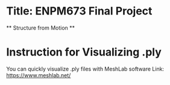 # Title: ENPM673 Final Project
** Structure from Motion **

# Instruction for Visualizing .ply
You can quickly visualize .ply files with MeshLab software
Link: https://www.meshlab.net/
